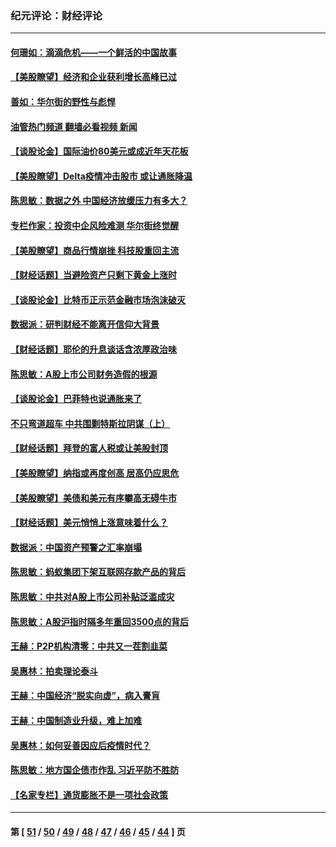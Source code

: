### 纪元评论：财经评论
---
#### [何珊如：滴滴危机——一个鲜活的中国故事](../../pages/nsc1026/n13151962.md?08110330) 
#### [【美股瞭望】经济和企业获利增长高峰已过](../../pages/nsc1026/n13134466.md?08110330) 
#### [善如：华尔街的野性与彪悍](../../pages/nsc1026/n13112664.md?08110330) 
#### [油管热门频道 翻墙必看视频 新闻](ok?08110330)
#### [【谈股论金】国际油价80美元或成近年天花板](../../pages/nsc1026/n13108524.md?08110330) 
#### [【美股瞭望】Delta疫情冲击股市 或让通胀降温](../../pages/nsc1026/n13100297.md?08110330) 
#### [陈思敏：数据之外 中国经济放缓压力有多大？](../../pages/nsc1026/n13085576.md?08110330) 
#### [专栏作家：投资中企风险难测 华尔街终觉醒](../../pages/nsc1026/n13079366.md?08110330) 
#### [【美股瞭望】商品行情崩挫 科技股重回主流](../../pages/nsc1026/n13029798.md?08110330) 
#### [【财经话题】当避险资产只剩下黄金上涨时](../../pages/nsc1026/n12975626.md?08110330) 
#### [【谈股论金】比特币正示范金融市场泡沫破灭](../../pages/nsc1026/n12961769.md?08110330) 
#### [数据派：研判财经不能离开信仰大背景](../../pages/nsc1026/n12932684.md?08110330) 
#### [【财经话题】耶伦的升息谈话含浓厚政治味](../../pages/nsc1026/n12927299.md?08110330) 
#### [陈思敏：A股上市公司财务造假的根源](../../pages/nsc1026/n11229323.md?08110330) 
#### [【谈股论金】巴菲特也说通胀来了](../../pages/nsc1026/n12922463.md?08110330) 
#### [不只弯道超车 中共围剿特斯拉阴谋（上）](../../pages/nsc1026/n12919595.md?08110330) 
#### [【财经话题】拜登的富人税或让美股封顶](../../pages/nsc1026/n12899125.md?08110330) 
#### [【美股瞭望】纳指或再度创高 居高仍应思危](../../pages/nsc1026/n12878350.md?08110330) 
#### [【美股瞭望】美债和美元有序攀高无碍牛市](../../pages/nsc1026/n12844459.md?08110330) 
#### [【财经话题】美元悄悄上涨意味着什么？](../../pages/nsc1026/n12798222.md?08110330) 
#### [数据派：中国资产预警之汇率崩塌](../../pages/nsc1026/n12774242.md?08110330) 
#### [陈思敏：蚂蚁集团下架互联网存款产品的背后](../../pages/nsc1026/n12719862.md?08110330) 
#### [陈思敏：中共对A股上市公司补贴泛滥成灾](../../pages/nsc1026/n12713263.md?08110330) 
#### [陈思敏：A股沪指时隔多年重回3500点的背后](../../pages/nsc1026/n12675538.md?08110330) 
#### [王赫：P2P机构清零：中共又一茬割韭菜](../../pages/nsc1026/n12614544.md?08110330) 
#### [吴惠林：拍卖理论泰斗](../../pages/nsc1026/n12591360.md?08110330) 
#### [王赫：中国经济“脱实向虚”，病入膏肓](../../pages/nsc1026/n12564946.md?08110330) 
#### [王赫：中国制造业升级，难上加难](../../pages/nsc1026/n12559461.md?08110330) 
#### [吴惠林：如何妥善因应后疫情时代？](../../pages/nsc1026/n12553885.md?08110330) 
#### [陈思敏：地方国企债市作乱 习近平防不胜防](../../pages/nsc1026/n12553384.md?08110330) 
#### [【名家专栏】通货膨胀不是一项社会政策](../../pages/nsc1026/n12528711.md?08110330) 

---
#### 第 [ [51](./51.md?08110330) / [50](./50.md?08110330) / [49](./49.md?08110330) / [48](./48.md?08110330) / [47](./47.md?08110330) / [46](./46.md?08110330) / [45](./45.md?08110330) / [44](./44.md?08110330) ] 页
